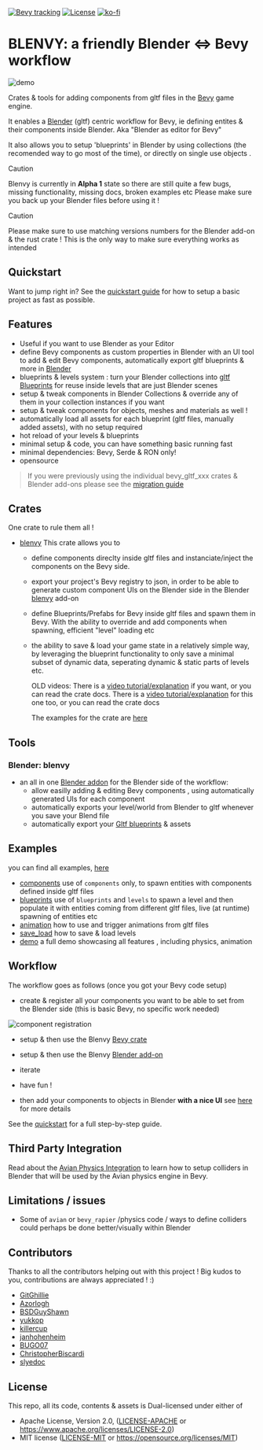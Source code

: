 [![Bevy tracking](https://img.shields.io/badge/Bevy%20tracking-released%20version-lightblue)](https://github.com/bevyengine/bevy/blob/main/docs/plugins_guidelines.md#main-branch-tracking)
[![License](https://img.shields.io/crates/l/blenvy)](https://github.com/kaosat-dev/Blenvy/blob/main/LICENSE.md)
[![ko-fi](https://ko-fi.com/img/githubbutton_sm.svg)](https://ko-fi.com/F1F5TO32O)

# BLENVY: a friendly Blender <=> Bevy workflow

![demo](./docs/blender_bevy.png)

Crates & tools for adding components from gltf files in the [Bevy](https://bevyengine.org/) game engine.

It enables a [Blender](https://www.blender.org/) (gltf) centric workflow for Bevy, ie defining entites & their components
inside Blender. Aka "Blender as editor for Bevy"

It also allows you to setup 'blueprints' in Blender by using collections (the recomended way to go most of the time), or directly on single use objects .


> [!CAUTION]
> Blenvy is currently in **Alpha 1** state so there are still quite a few bugs, missing functionality, missing docs, broken examples etc
> Please make sure you back up your Blender files before using it !

> [!CAUTION]
> Please make sure to use matching versions numbers for the Blender add-on & the rust crate ! 
> This is the only way to make sure everything works as intended

## Quickstart

Want to jump right in? See the [quickstart guide](./docs/quickstart/readme.md) for how to setup a basic project as fast as possible.

## Features

* Useful if you want to use Blender as your Editor
* define Bevy components as custom properties in Blender with an UI tool to add & edit Bevy components, automatically export gltf blueprints & more in [Blender](./tools/blenvy/README.md)
* blueprints & levels system : turn your Blender collections into [gltf Blueprints](./crates/blenvy/README.md) for reuse inside levels that are just Blender scenes
* setup & tweak components in Blender Collections & override any of them in your collection instances if you want
* setup & tweak components for objects, meshes and materials as well !
* automatically load all assets for each blueprint (gltf files, manually added assets), with no setup required
* hot reload of your levels & blueprints
* minimal setup & code, you can have something basic running fast
* minimal dependencies: Bevy, Serde & RON only!
* opensource

> If you were previously using the individual bevy_gltf_xxx crates & Blender add-ons please see the [migration guide](./Migration_guide.md)

## Crates

One crate to rule them all !

* [blenvy](./crates/blenvy/) This crate allows you to
  * define components direclty inside gltf files and instanciate/inject the components on the Bevy side.
  * export your project's Bevy registry to json, in order to be able to generate custom component UIs on the Blender side in the Blender [blenvy](./tools/blenvy/README.md) add-on
  * define Blueprints/Prefabs for Bevy inside gltf files and spawn them in Bevy. With the ability to override and add components when spawning, efficient "level" loading etc
  * the ability to save & load your game state in a relatively simple way, by leveraging the blueprint functionality to only save a minimal subset of dynamic data, seperating dynamic & static parts of levels etc.

    OLD videos:
    There is a [video tutorial/explanation](https://youtu.be/-lcScjQCA3c) if you want, or you can read the crate docs.
    There is a [video tutorial/explanation](https://youtu.be/CgyNtwgYwdM) for this one too, or you can read the crate docs

    The examples for the crate are [here](./examples/blenvy/)

## Tools

### Blender: blenvy

* an all in one [Blender addon](./tools/blenvy/README.md) for the Blender side of the workflow:
  * allow easilly adding & editing Bevy components , using automatically generated UIs for each component
  * automatically exports your level/world from Blender to gltf whenever you save your Blend file
  * automatically export your [Gltf blueprints](./crates/blenvy/README.md) & assets

## Examples

you can find all examples, [here](./examples/blenvy)

* [components](./examples/blenvy/components/) use of ```components``` only, to spawn entities with components defined inside gltf files
* [blueprints](./examples/blenvy/blueprints/) use of ```blueprints``` and ```levels``` to spawn a level and then populate it with entities coming from different gltf files, live (at runtime) spawning of entities etc
* [animation](./examples/blenvy/animation/) how to use and trigger animations from gltf files
* [save_load](./examples/blenvy/save_load/) how to save & load levels
* [demo](./examples/demo/) a full demo showcasing all features , including physics, animation

## Workflow

The workflow goes as follows (once you got your Bevy code setup)

* create & register all your components you want to be able to set from the Blender side (this is basic Bevy, no specific work needed)

![component registration](./docs/component_registration.png)

* setup & then use the Blenvy [Bevy crate](./crates/blenvy/README.md)
* setup & then use the Blenvy [Blender add-on](./tools/blenvy/README.md)
* iterate
* have fun !

* then add your components to objects in Blender **with a nice UI** see [here](./README-workflow-ui.md) for more details

See the [quickstart](./docs/quickstart/readme.md) for a full step-by-step guide.

## Third Party Integration

Read about the [Avian Physics Integration](docs/avian/readme.md) to learn how to setup colliders in Blender that will be used by the Avian physics engine in Bevy.

## Limitations / issues

* Some of `avian` or `bevy_rapier` /physics code / ways to define colliders could perhaps be done better/visually within Blender

## Contributors

Thanks to all the contributors helping out with this project ! Big kudos to you, contributions are always appreciated ! :)

* [GitGhillie](https://github.com/GitGhillie)
* [Azorlogh](https://github.com/Azorlogh)
* [BSDGuyShawn](https://github.com/BSDGuyShawn)
* [yukkop](https://github.com/yukkop)
* [killercup](https://github.com/killercup)
* [janhohenheim](https://github.com/janhohenheim)
* [BUGO07](https://github.com/BUGO07)
* [ChristopherBiscardi](https://github.com/ChristopherBiscardi)
* [slyedoc](https://github.com/slyedoc)

## License

This repo, all its code, contents & assets is Dual-licensed under either of

* Apache License, Version 2.0, ([LICENSE-APACHE](./LICENSE_APACHE.md) or <https://www.apache.org/licenses/LICENSE-2.0>)
* MIT license ([LICENSE-MIT](./LICENSE_MIT.md) or <https://opensource.org/licenses/MIT>)
